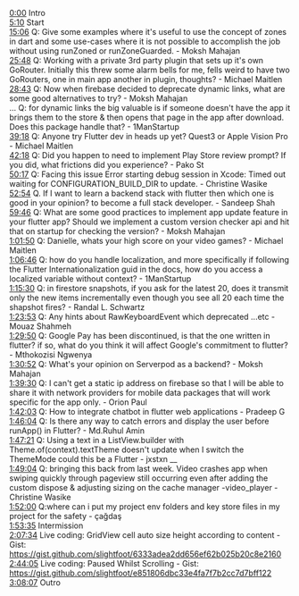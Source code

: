 [0:00](https://www.youtube.com/watch?v=m1ytM8iBGHY&t=0m00s) Intro  
[5:10](https://www.youtube.com/watch?v=m1ytM8iBGHY&t=5m10s) Start  
[15:06](https://www.youtube.com/watch?v=m1ytM8iBGHY&t=15m06s) Q: Give some examples where it's useful to use the concept of zones in dart and some use-cases where it is not possible to accomplish the job without using runZoned or runZoneGuarded. - Moksh Mahajan  
[25:48](https://www.youtube.com/watch?v=m1ytM8iBGHY&t=25m48s) Q: Working with a private 3rd party plugin that sets up it's own GoRouter. Initially this threw some alarm bells for me, fells weird to have two GoRouters, one in main app another in plugin, thoughts? - Michael Maitlen  
[28:43](https://www.youtube.com/watch?v=m1ytM8iBGHY&t=28m43s) Q: Now when firebase decided to deprecate dynamic links, what are some good alternatives to try? - Moksh Mahajan  
... Q: for dynamic links the big valuable is if someone doesn't have the app it brings them to the store & then opens that page in the app after download. Does this package handle that? - 1ManStartup  
[39:18](https://www.youtube.com/watch?v=m1ytM8iBGHY&t=39m18s) Q: Anyone try Flutter dev in heads up yet? Quest3 or Apple Vision Pro - Michael Maitlen  
[42:18](https://www.youtube.com/watch?v=m1ytM8iBGHY&t=42m18s) Q: Did you happen to need to implement Play Store review prompt? If you did, what frictions did you experience? - Pako St  
[50:17](https://www.youtube.com/watch?v=m1ytM8iBGHY&t=50m17s) Q: Facing this issue Error starting debug session in Xcode: Timed out waiting for CONFIGURATION_BUILD_DIR to update. - Christine Wasike  
[52:54](https://www.youtube.com/watch?v=m1ytM8iBGHY&t=52m54s) Q. If I want to learn a backend stack with flutter then which one is good in your opinion? to become a full stack developer. - Sandeep Shah  
[59:46](https://www.youtube.com/watch?v=m1ytM8iBGHY&t=59m46s) Q: What are some good practices to implement app update feature in your flutter app? Should we implement a custom version checker api and hit that on startup for checking the version? - Moksh Mahajan  
[1:01:50](https://www.youtube.com/watch?v=m1ytM8iBGHY&t=1h01m50s) Q: Danielle, whats your high score on your video games? - Michael Maitlen  
[1:06:46](https://www.youtube.com/watch?v=m1ytM8iBGHY&t=1h06m46s) Q: how do you handle localization, and more specifically if following the Flutter Internationalization guid in the docs, how do you access a localized variable without context? - 1ManStartup  
[1:15:30](https://www.youtube.com/watch?v=m1ytM8iBGHY&t=1h15m30s) Q: in firestore snapshots, if you ask for the latest 20, does it transmit only the new items incrementally even though you see all 20 each time the shapshot fires? - Randal L. Schwartz  
[1:23:53](https://www.youtube.com/watch?v=m1ytM8iBGHY&t=1h23m53s) Q: Any hints about RawKeyboardEvent which deprecated ...etc - Mouaz Shahmeh  
[1:29:50](https://www.youtube.com/watch?v=m1ytM8iBGHY&t=1h29m50s) Q: Google Pay has been discontinued, is that the one written in flutter? if so, what do you think it will affect Google's commitment to flutter? - Mthokozisi Ngwenya  
[1:30:52](https://www.youtube.com/watch?v=m1ytM8iBGHY&t=1h30m52s) Q: What's your opinion on Serverpod as a backend? - Moksh Mahajan  
[1:39:30](https://www.youtube.com/watch?v=m1ytM8iBGHY&t=1h39m30s) Q: I can't get a static ip address on firebase so that I will be able to share it with network providers for mobile data packages that will work specific for the app only. - Orion Paul  
[1:42:03](https://www.youtube.com/watch?v=m1ytM8iBGHY&t=1h42m03s) Q: How to integrate chatbot in flutter web applications - Pradeep G  
[1:46:04](https://www.youtube.com/watch?v=m1ytM8iBGHY&t=1h46m04s) Q: Is there any way to catch errors and display the user before runApp() in Flutter? - Md.Ruhul Amin  
[1:47:21](https://www.youtube.com/watch?v=m1ytM8iBGHY&t=1h47m21s) Q: Using a text in a ListView.builder with Theme.of(context).textTheme doesn't update when I switch the ThemeMode could this be a Flutter - jxstxn __  
[1:49:04](https://www.youtube.com/watch?v=m1ytM8iBGHY&t=1h49m04s) Q: bringing this back from last week. Video crashes app when swiping quickly through pageview still occurring even after adding the custom dispose & adjusting sizing on the cache manager -video_player - Christine Wasike  
[1:52:00](https://www.youtube.com/watch?v=m1ytM8iBGHY&t=1h52m00s) Q:where can i put my project env folders and key store files in my project for the safety - çağdaş  
[1:53:35](https://www.youtube.com/watch?v=m1ytM8iBGHY&t=1h53m35s) Intermission  
[2:07:34](https://www.youtube.com/watch?v=m1ytM8iBGHY&t=2h07m34s) Live coding: GridView cell auto size height according to content - Gist: https://gist.github.com/slightfoot/6333adea2dd656ef62b025b20c8e2160  
[2:44:05](https://www.youtube.com/watch?v=m1ytM8iBGHY&t=2h44m05s) Live coding: Paused Whilst Scrolling - Gist: https://gist.github.com/slightfoot/e851806dbc33e4fa7f7b2cc7d7bff122  
[3:08:07](https://www.youtube.com/watch?v=m1ytM8iBGHY&t=3h08m07s) Outro  
